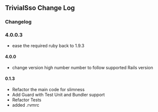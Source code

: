 ## TrivialSso Change Log ##
### Changelog ###

### 4.0.0.3
- ease the required ruby back to 1.9.3

#### 4.0.0
- change version high number number to follow supported Rails version

#### 0.1.3 ####

- Refactor the main code for slimness
- Add Guard with Test Unit and Bundler support
- Refactor Tests
- added .rvmrc
